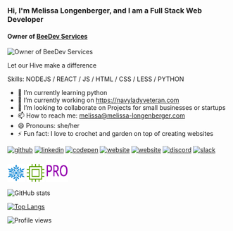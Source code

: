 ### Hi, I'm Melissa Longenberger, and I am a Full Stack Web Developer
#### Owner of <a href="https://github.com/beedev-services">BeeDev Services</a>
![Owner of BeeDev Services](https://images.craftsnherbs.com/beedev-background01.png)


Let our Hive make a difference

Skills: NODEJS / REACT / JS / HTML / CSS / LESS / PYTHON

- 🌱 I’m currently learning python 
- 🔭 I’m currently working on https://navyladyveteran.com 
- 👯 I’m looking to collaborate on Projects for small businesses or startups 
- 📫 How to reach me: melissa@melissa-longenberger.com 
- 😄 Pronouns: she/her 
- ⚡ Fun fact: I love to crochet and garden on top of creating websites 


[<img src='https://cdn.jsdelivr.net/npm/simple-icons@3.0.1/icons/github.svg' alt='github' height='40'>](https://github.com/melissa-24)  [<img src='https://cdn.jsdelivr.net/npm/simple-icons@3.0.1/icons/linkedin.svg' alt='linkedin' height='40'>](https://www.linkedin.com/in/melissa-longenberger/)  [<img src='https://cdn.jsdelivr.net/npm/simple-icons@3.0.1/icons/codepen.svg' alt='codepen' height='40'>](https://codepen.io/WolfsVeteran)  [<img src='https://cdn.jsdelivr.net/npm/simple-icons@3.0.1/icons/icloud.svg' alt='website' height='40'>](https://melissa-longenberger.com)  [<img src='https://cdn.jsdelivr.net/npm/simple-icons@3.0.1/icons/icloud.svg' alt='website' height='40'>](https://beedev-itservices.com)  [<img src='https://cdn.jsdelivr.net/npm/simple-icons@3.0.1/icons/discord.svg' alt='discord' height='40'>](https://discord.gg/A5PSJwp)  [<img src='https://cdn.jsdelivr.net/npm/simple-icons@3.0.1/icons/slack.svg' alt='slack' height='40'>](https://beedev-itservices.slack.com)  

<a href='https://archiveprogram.github.com/'><img src='https://raw.githubusercontent.com/acervenky/animated-github-badges/master/assets/acbadge.gif' width='40' height='40'></a> <a href='https://docs.github.com/en/developers'><img src='https://raw.githubusercontent.com/acervenky/animated-github-badges/master/assets/devbadge.gif' width='40' height='40'></a> <a href='https://github.com/pricing'><img src='https://raw.githubusercontent.com/acervenky/animated-github-badges/master/assets/pro.gif' width='50' height='50'></a>


![GitHub stats](https://github-readme-stats.vercel.app/api?username=melissa-24&show_icons=true)  

[![Top Langs](https://github-readme-stats.vercel.app/api/top-langs/?username=melissa-24)](https://github.com/anuraghazra/github-readme-stats)

![Profile views](https://gpvc.arturio.dev/melissa-24)  

